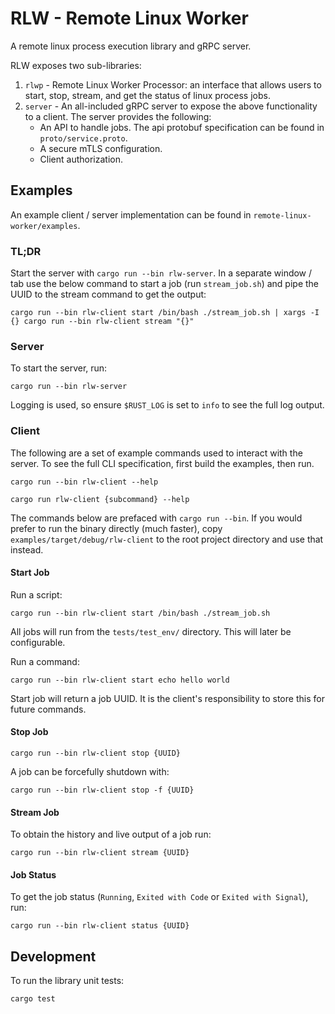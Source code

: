 # RLW - Remote Linux Worker
A remote linux process execution library and gRPC server.

RLW exposes two sub-libraries:
1. `rlwp` - Remote Linux Worker Processor: an interface that allows users to start, stop, stream, and get the status of linux process jobs.
2. `server` - An all-included gRPC server to expose the above functionality to a client. The server provides the following:
   - An API to handle jobs. The api protobuf specification can be found in `proto/service.proto`.
   - A secure mTLS configuration.
   - Client authorization.




## Examples

An example client / server implementation can be found in `remote-linux-worker/examples`.

### TL;DR
Start the server with `cargo run --bin rlw-server`.
In a separate window / tab use the below command to start a job (run `stream_job.sh`) and pipe the UUID to the stream command to get the output:
```
cargo run --bin rlw-client start /bin/bash ./stream_job.sh | xargs -I {} cargo run --bin rlw-client stream "{}"
```

### Server

To start the server, run:
```
cargo run --bin rlw-server
```

Logging is used, so ensure `$RUST_LOG` is set to `info` to see the full log output.


### Client

The following are a set of example commands used to interact with the server. To see the full CLI specification, first build the examples, then run.
 ```
cargo run --bin rlw-client --help

cargo run rlw-client {subcommand} --help
 ``` 

The commands below are prefaced with `cargo run --bin`. If you would prefer to run the binary directly (much faster), copy `examples/target/debug/rlw-client` to the root project directory and use that instead.

#### Start Job

Run a script: 
```
cargo run --bin rlw-client start /bin/bash ./stream_job.sh
```
All jobs will run from the `tests/test_env/` directory. This will later be configurable.

Run a command:
```
cargo run --bin rlw-client start echo hello world
```

Start job will return a job UUID. It is the client's responsibility to store this for future commands.

#### Stop Job

```
cargo run --bin rlw-client stop {UUID} 
```

A job can be forcefully shutdown with:
```
cargo run --bin rlw-client stop -f {UUID} 
```


#### Stream Job
To obtain the history and live output of a job run:

```
cargo run --bin rlw-client stream {UUID} 
```

#### Job Status 
To get the job status (`Running`, `Exited with Code` or `Exited with Signal`), run:

```
cargo run --bin rlw-client status {UUID} 
```

## Development

To run the library unit tests:
```
cargo test
```